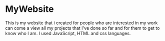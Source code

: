 # MyWebsite
This is my website that i created for people who are interested in my work can come a view all my projects that I've done so far and for them to get to know who I am. I used JavaScript, HTML and css languages.
